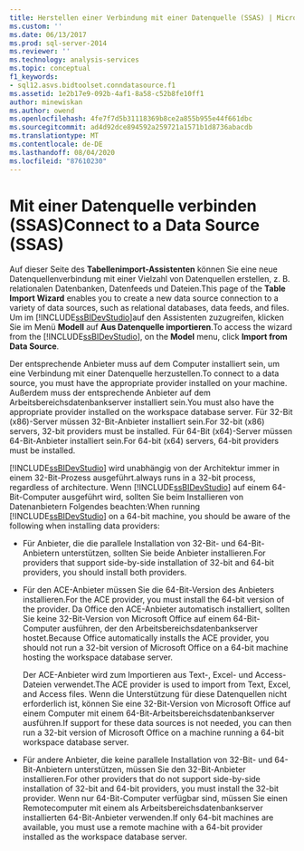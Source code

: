 ```yaml
---
title: Herstellen einer Verbindung mit einer Datenquelle (SSAS) | Microsoft-Dokumentation
ms.custom: ''
ms.date: 06/13/2017
ms.prod: sql-server-2014
ms.reviewer: ''
ms.technology: analysis-services
ms.topic: conceptual
f1_keywords:
- sql12.asvs.bidtoolset.conndatasource.f1
ms.assetid: 1e2b17e9-092b-4af1-8a58-c52b8fe10ff1
author: minewiskan
ms.author: owend
ms.openlocfilehash: 4fe7f7d5b31118369b8ce2a855b955e44f661dbc
ms.sourcegitcommit: ad4d92dce894592a259721a1571b1d8736abacdb
ms.translationtype: MT
ms.contentlocale: de-DE
ms.lasthandoff: 08/04/2020
ms.locfileid: "87610230"
---
```

# <a name="connect-to-a-data-source-ssas"></a><span data-ttu-id="7b91a-102">Mit einer Datenquelle verbinden (SSAS)</span><span class="sxs-lookup"><span data-stu-id="7b91a-102">Connect to a Data Source (SSAS)</span></span>
  <span data-ttu-id="7b91a-103">Auf dieser Seite des **Tabellenimport-Assistenten** können Sie eine neue Datenquellenverbindung mit einer Vielzahl von Datenquellen erstellen, z. B. relationalen Datenbanken, Datenfeeds und Dateien.</span><span class="sxs-lookup"><span data-stu-id="7b91a-103">This page of the **Table Import Wizard** enables you to create a new data source connection to a variety of data sources, such as relational databases, data feeds, and files.</span></span> <span data-ttu-id="7b91a-104">Um im [!INCLUDE[ssBIDevStudio](../includes/ssbidevstudio-md.md)]auf den Assistenten zuzugreifen, klicken Sie im Menü **Modell** auf **Aus Datenquelle importieren**.</span><span class="sxs-lookup"><span data-stu-id="7b91a-104">To access the wizard from the [!INCLUDE[ssBIDevStudio](../includes/ssbidevstudio-md.md)], on the **Model** menu, click **Import from Data Source**.</span></span>  
  
 <span data-ttu-id="7b91a-105">Der entsprechende Anbieter muss auf dem Computer installiert sein, um eine Verbindung mit einer Datenquelle herzustellen.</span><span class="sxs-lookup"><span data-stu-id="7b91a-105">To connect to a data source, you must have the appropriate provider installed on your machine.</span></span> <span data-ttu-id="7b91a-106">Außerdem muss der entsprechende Anbieter auf dem Arbeitsbereichsdatenbankserver installiert sein.</span><span class="sxs-lookup"><span data-stu-id="7b91a-106">You must also have the appropriate provider installed on the workspace database server.</span></span> <span data-ttu-id="7b91a-107">Für 32-Bit (x86)-Server müssen 32-Bit-Anbieter installiert sein.</span><span class="sxs-lookup"><span data-stu-id="7b91a-107">For 32-bit (x86) servers, 32-bit providers must be installed.</span></span> <span data-ttu-id="7b91a-108">Für 64-Bit (x64)-Server müssen 64-Bit-Anbieter installiert sein.</span><span class="sxs-lookup"><span data-stu-id="7b91a-108">For 64-bit (x64) servers, 64-bit providers must be installed.</span></span>  
  
 [!INCLUDE[ssBIDevStudio](../includes/ssbidevstudio-md.md)] <span data-ttu-id="7b91a-109">wird unabhängig von der Architektur immer in einem 32-Bit-Prozess ausgeführt.</span><span class="sxs-lookup"><span data-stu-id="7b91a-109">always runs in a 32-bit process, regardless of architecture.</span></span> <span data-ttu-id="7b91a-110">Wenn [!INCLUDE[ssBIDevStudio](../includes/ssbidevstudio-md.md)] auf einem 64-Bit-Computer ausgeführt wird, sollten Sie beim Installieren von Datenanbietern Folgendes beachten:</span><span class="sxs-lookup"><span data-stu-id="7b91a-110">When running [!INCLUDE[ssBIDevStudio](../includes/ssbidevstudio-md.md)] on a 64-bit machine, you should be aware of the following when installing data providers:</span></span>  
  
-   <span data-ttu-id="7b91a-111">Für Anbieter, die die parallele Installation von 32-Bit- und 64-Bit-Anbietern unterstützen, sollten Sie beide Anbieter installieren.</span><span class="sxs-lookup"><span data-stu-id="7b91a-111">For providers that support side-by-side installation of 32-bit and 64-bit providers, you should install both providers.</span></span>  
  
-   <span data-ttu-id="7b91a-112">Für den ACE-Anbieter müssen Sie die 64-Bit-Version des Anbieters installieren.</span><span class="sxs-lookup"><span data-stu-id="7b91a-112">For the ACE provider, you must install the 64-bit version of the provider.</span></span> <span data-ttu-id="7b91a-113">Da Office den ACE-Anbieter automatisch installiert, sollten Sie keine 32-Bit-Version von Microsoft Office auf einem 64-Bit-Computer ausführen, der den Arbeitsbereichsdatenbankserver hostet.</span><span class="sxs-lookup"><span data-stu-id="7b91a-113">Because Office automatically installs the ACE provider, you should not run a 32-bit version of Microsoft Office on a 64-bit machine hosting the workspace database server.</span></span>  
  
     <span data-ttu-id="7b91a-114">Der ACE-Anbieter wird zum Importieren aus Text-, Excel- und Access-Dateien verwendet.</span><span class="sxs-lookup"><span data-stu-id="7b91a-114">The ACE provider is used to import from Text, Excel, and Access files.</span></span> <span data-ttu-id="7b91a-115">Wenn die Unterstützung für diese Datenquellen nicht erforderlich ist, können Sie eine 32-Bit-Version von Microsoft Office auf einem Computer mit einem 64-Bit-Arbeitsbereichsdatenbankserver ausführen.</span><span class="sxs-lookup"><span data-stu-id="7b91a-115">If support for these data sources is not needed, you can then run a 32-bit version of Microsoft Office on a machine running a 64-bit workspace database server.</span></span>  
  
-   <span data-ttu-id="7b91a-116">Für andere Anbieter, die keine parallele Installation von 32-Bit- und 64-Bit-Anbietern unterstützen, müssen Sie den 32-Bit-Anbieter installieren.</span><span class="sxs-lookup"><span data-stu-id="7b91a-116">For other providers that do not support side-by-side installation of 32-bit and 64-bit providers, you must install the 32-bit provider.</span></span> <span data-ttu-id="7b91a-117">Wenn nur 64-Bit-Computer verfügbar sind, müssen Sie einen Remotecomputer mit einem als Arbeitsbereichsdatenbankserver installierten 64-Bit-Anbieter verwenden.</span><span class="sxs-lookup"><span data-stu-id="7b91a-117">If only 64-bit machines are available, you must use a remote machine with a 64-bit provider installed as the workspace database server.</span></span>  
  
  
